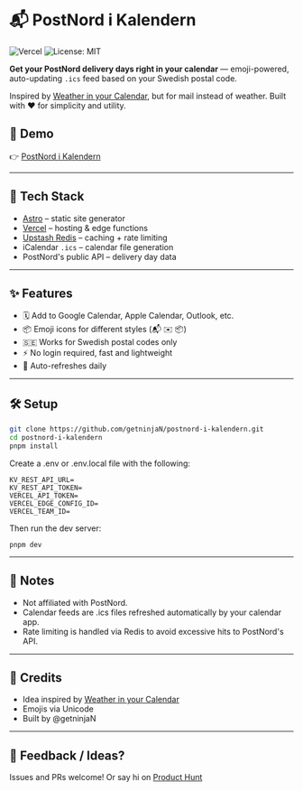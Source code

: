 # 📬 PostNord i Kalendern

![Vercel](https://vercelbadge.vercel.app/api/getninjaN/postnord-i-kalendern)
![License: MIT](https://img.shields.io/badge/License-MIT-blue.svg)

**Get your PostNord delivery days right in your calendar** — emoji-powered, auto-updating `.ics` feed based on your Swedish postal code.

Inspired by [Weather in your Calendar](https://weather-in-calendar.com/), but for mail instead of weather. Built with ❤️ for simplicity and utility.


## 🚀 Demo

👉 [PostNord i Kalendern](https://postnord-i-kalendern.se)

---

## 🔧 Tech Stack

- [Astro](https://astro.build) – static site generator
- [Vercel](https://vercel.com) – hosting & edge functions
- [Upstash Redis](https://upstash.com/) – caching + rate limiting
- iCalendar `.ics` – calendar file generation
- PostNord's public API – delivery day data

---

## ✨ Features

- 🗓️ Add to Google Calendar, Apple Calendar, Outlook, etc.
- 📦 Emoji icons for different styles (📬 ✉️ 📦)
- 🇸🇪 Works for Swedish postal codes only
- ⚡️ No login required, fast and lightweight
- 🔁 Auto-refreshes daily

---

## 🛠️ Setup

```sh
git clone https://github.com/getninjaN/postnord-i-kalendern.git
cd postnord-i-kalendern
pnpm install
```

Create a .env or .env.local file with the following:
```
KV_REST_API_URL=
KV_REST_API_TOKEN=
VERCEL_API_TOKEN=
VERCEL_EDGE_CONFIG_ID=
VERCEL_TEAM_ID=
```

Then run the dev server:
```
pnpm dev
```

---

## 🔐 Notes
* Not affiliated with PostNord.
* Calendar feeds are .ics files refreshed automatically by your calendar app.
* Rate limiting is handled via Redis to avoid excessive hits to PostNord's API.

---

## 🙌 Credits
* Idea inspired by [Weather in your Calendar](https://weather-in-calendar.com/)
* Emojis via Unicode
* Built by @getninjaN

---

## 💬 Feedback / Ideas?
Issues and PRs welcome! Or say hi on [Product Hunt](https://www.producthunt.com/products/postnord-i-kalendern?launch=postnord-i-kalendern)